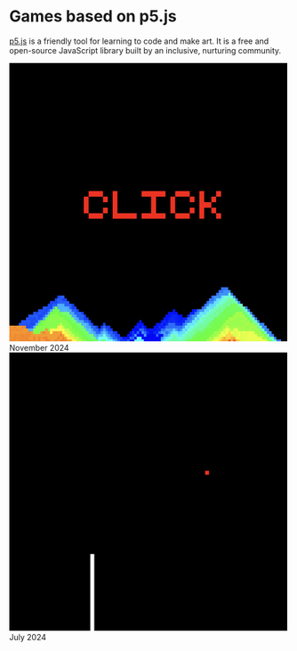 # Games based on p5.js 
[p5.js](https://p5js.org/) is a friendly tool for learning to code and make art. It is a free and open-source JavaScript library built by an inclusive, nurturing community.

<div class="gallery">
  <div class="gallery-item">
    <a href="games/rainbow/rainbow.html">
        <img src="games/rainbow/portrait.png" alt="Rainbow" style="width: 500px; height: 500px;">
    </a>
    <div class="gallery-content">
      <span class="date">November 2024</span>
    </div>
  </div>

  <div class="gallery-item">
    <a href="games/snake/snake.html">
        <img src="games/snake/portrait.png" alt="Snake" style="width: 500px; height: 500px;">
    </a>
    <div class="gallery-content">
      <span class="date">July 2024</span>
    </div>
  </div>
</div>
